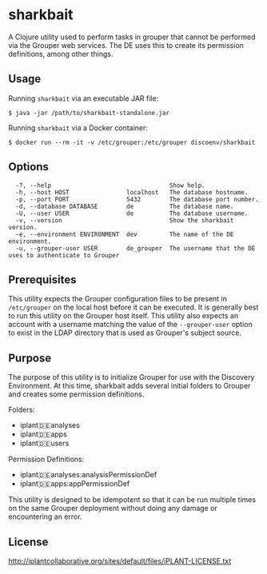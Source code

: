 # sharkbait

A Clojure utility used to perform tasks in grouper that cannot be performed via the Grouper web services. The DE uses
this to create its permission definitions, among other things.

## Usage

Running `sharkbait` via an executable JAR file:

```
$ java -jar /path/to/sharkbait-standalone.jar
```

Running `sharkbait` via a Docker container:

```
$ docker run --rm -it -v /etc/grouper:/etc/grouper discoenv/sharkbait
```

## Options

```
  -?, --help                                 Show help.
  -h, --host HOST                localhost   The database hostname.
  -p, --port PORT                5432        The database port number.
  -d, --database DATABASE        de          The database name.
  -U, --user USER                de          The database username.
  -v, --version                              Show the sharkbait version.
  -e, --environment ENVIRONMENT  dev         The name of the DE environment.
  -u, --grouper-user USER        de_grouper  The username that the DE uses to authenticate to Grouper
```

## Prerequisites

This utility expects the Grouper configuration files to be present in `/etc/grouper` on the local host before it can be
executed. It is generally best to run this utility on the Grouper host itself. This utility also expects an account
with a username matching the value of the `--grouper-user` option to exist in the LDAP directory that is used as
Grouper's subject source.

## Purpose

The purpose of this utility is to initialize Grouper for use with the Discovery Environment. At this time, sharkbait
adds several initial folders to Grouper and creates some permission definitions.

Folders:

* iplant:de:analyses
* iplant:de:apps
* iplant:de:users

Permission Definitions:

* iplant:de:analyses:analysisPermissionDef
* iplant:de:apps:appPermissionDef

This utility is designed to be idempotent so that it can be run multiple times on the same Grouper deployment without
doing any damage or encountering an error.

## License

http://iplantcollaborative.org/sites/default/files/iPLANT-LICENSE.txt
